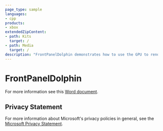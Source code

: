 ```yaml
---
page_type: sample
languages:
- cpp
products:
- xbox
extendedZipContent:
- path: Kits
  target: /
- path: Media
  target: /
description: "FrontPanelDolphin demonstrates how to use the GPU to render to the Xbox One X DevKit FrontPanel."
---
```


# FrontPanelDolphin

For more information see this [Word document](https://github.com/microsoft/Xbox-ATG-Samples/blob/master/XDKSamples/System/FrontPanelDolphin/readme.docx).

## Privacy Statement

For more information about Microsoft's privacy policies in general, see the [Microsoft Privacy Statement](https://privacy.microsoft.com/en-us/privacystatement/).
